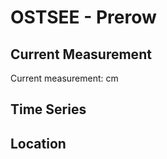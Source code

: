 # OSTSEE - Prerow

## Current Measurement

Current measurement: <Value topic="rivers/pegel-online/OSTSEE/Prerow/measurementValue"/> cm

## Time Series

<TimeSeries topic="rivers/pegel-online/OSTSEE/Prerow/measurementValue" period="week" />

## Location

<WorldMap>
  <Marker lat="54.45899478838402" lon="12.571819692377286" labelTopic="rivers/pegel-online/OSTSEE/Prerow" />
</WorldMap>
